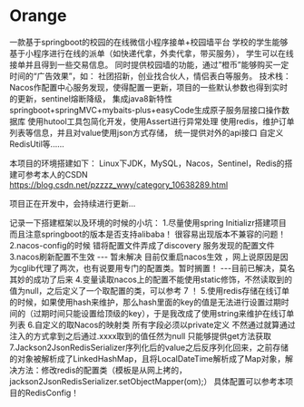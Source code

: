 # Orange
一款基于springboot的校园的在线微信小程序接单+校园墙平台
学校的学生能够基于小程序进行在线的派单（如快递代拿，外卖代拿，带买服务），
学生可以在线接单并且得到一些交易信息。
同时提供校园墙的功能，通过”橙币”能够购买一定时间的“广告效果”，如：
社团招新，创业找合伙人，情侣表白等服务。
技术栈：
Nacos作配置中心服务发现，使得配置一更新，项目的一些默认参数也得到实时的更新，sentinel熔断降级，
集成java8新特性
springboot+springMVC+mybaits-plus+easyCode生成原子服务层接口操作数据库
使用hutool工具包简化开发，使用Assert进行异常处理
使用redis，维护订单列表等信息，并且对value使用json方式存储，
统一提供对外的api接口
自定义RedisUtil等......

本项目的环境搭建如下：
Linux下JDK，MySQL，Nacos，Sentinel，Redis的搭建可参考本人的CSDN
https://blog.csdn.net/pzzzz_wwy/category_10638289.html


项目正在开发中，会持续进行更新...



记录一下搭建框架以及环境的时候的小坑：
1.尽量使用spring Initializr搭建项目 而且注意springboot的版本是否支持alibaba！ 很容易出现版本不兼容的问题！
2.nacos-config的时候 错将配置文件弄成了discovery 服务发现的配置文件
3.nacos刷新配置不生效 --- 暂未解决  目前仅重启nacos生效 ，网上说原因是因为cglib代理了两次，也有说要用专门的配置类。暂时搁置！ ---目前已解决，莫名其妙的成功了后来
4.变量读取nacos上的配置不能使用static修饰，不然读取到的值为null，之后定义了一个取配置的类，可以参考 7 ！
5.使用redis存储在线订单的时候，如果使用hash来维护，那么hash里面的key的值是无法进行设置过期时间的（过期时间只能设置给顶级的key），于是我改成了使用string来维护在线订单列表
6.自定义的取Nacos的映射类  所有字段必须以private定义  不然通过就算通过注入的方式拿到之后通过.xxxx取到的值任然为null 只能够提供get方法获取
7.Jackson2JsonRedisSerializer序列化后的value之后反序列化回来，之前存储的对象被解析成了LinkedHashMap，且将LocalDateTime解析成了Map对象，解决方法：修改redis的配置类（模板是从网上拷的，jackson2JsonRedisSerializer.setObjectMapper(om);）  具体配置可以参考本项目的RedisConfig！
